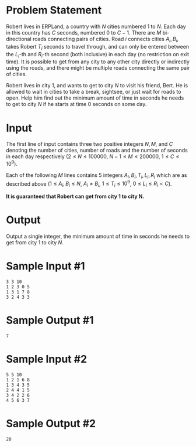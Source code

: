 # Problem Statement
Robert lives in ERPLand, a country with $N$ cities numbered 1 to $N$. Each day in this country has $C$ seconds, numbered 0 to $C - 1$. There are $M$ bi-directional roads connecting pairs of cities. Road $i$ connects cities $A_i, B_i$, takes Robert $T_i$ seconds to travel through, and can only be entered between the $L_i$-th and $R_i$-th second (both inclusive) in each day (no restriction on exit time). It is possible to get from any city to any other city directly or indirectly using the roads, and there might be multiple roads connecting the same pair of cities.

Robert lives in city 1, and wants to get to city $N$ to visit his friend, Bert. He is allowed to wait in cities to take a break, sightsee, or just wait for roads to open. Help him find out the minimum amount of time in seconds he needs to get to city $N$ if he starts at time 0 seconds on some day.

# Input

The first line of input contains three two positive integers $N, M$, and $C$ denoting the number of cities, number of roads and the number of seconds in each day respectively ($2 \le N \le 100000$, $N - 1 \le M \le 200000$, $1 \le C \le 10^9$).

Each of the following $M$ lines contains 5 integers $A_i, B_i, T_i, L_i, R_i$ which are as described above ($1 \le A_i, B_i \le N$, $A_i \ne B_i$, $1 \le T_i \le 10^9$, $0 \le L_i \le R_i < C$).

**It is guaranteed that Robert can get from city 1 to city N.**

# Output

Output a single integer, the minimum amount of time in seconds he needs to get from city 1 to city $N$.

# Sample Input #1
```
3 3 10
1 2 3 0 5
1 3 1 7 8
3 2 4 3 3
```
# Sample Output #1
```
7
```
# Sample Input #2
```
5 5 10
1 2 1 6 8
1 3 4 3 5
2 4 4 1 5
3 4 2 2 6
4 5 6 3 7
```
# Sample Output #2
```
20
```